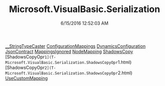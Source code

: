 ﻿---
title: Microsoft.VisualBasic.Serialization
date: 6/15/2016 12:52:03 AM
---

[__StringTypeCaster](T-Microsoft.VisualBasic.Serialization.__StringTypeCaster.html)
[ConfigurationMappings](T-Microsoft.VisualBasic.Serialization.ConfigurationMappings.html)
[DynamicsConfiguration](T-Microsoft.VisualBasic.Serialization.DynamicsConfiguration.html)
[JsonContract](T-Microsoft.VisualBasic.Serialization.JsonContract.html)
[MappingsIgnored](T-Microsoft.VisualBasic.Serialization.MappingsIgnored.html)
[NodeMapping](T-Microsoft.VisualBasic.Serialization.NodeMapping.html)
[ShadowsCopy](T-Microsoft.VisualBasic.Serialization.ShadowsCopy.html)
[ShadowsCopyOpr`1](T-Microsoft.VisualBasic.Serialization.ShadowsCopyOpr`1.html)
[ShadowsCopyOpr`2](T-Microsoft.VisualBasic.Serialization.ShadowsCopyOpr`2.html)
[UseCustomMapping](T-Microsoft.VisualBasic.Serialization.UseCustomMapping.html)

